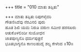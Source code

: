 +++
title = "010 ಮಾತು ತಪ್ಪಿತು"

+++
ಮಾತು ತಪ್ಪಿತು ರಿಪುಗಳೈವರಿ   
ಗೌತಣಿಸಿದೆವು ನೆರವಿನಲಿ ಪುರು   
ಹೂತ ಶಿಖಿ ಯಮ ನಿರುತಿ ವರುಣ ಸಮೀರ ಹರಸಖರು   
ಆತುಕೊಳಲಿಂದೀ ಸುಯೋಧನ   
ಜಾತಪುಣ್ಯನೊ ಧರ್ಮಪುತ್ರನೆ   
ಭೂತಭಾಗ್ಯನೊ ಕಾಣಲಹುದೈ ಶಲ್ಯ ಕೇಳೆಂದ       ॥10॥